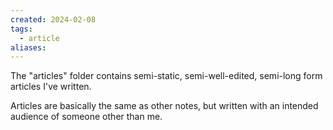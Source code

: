```yaml
---
created: 2024-02-08
tags:
  - article
aliases:
---
```

The "articles" folder contains semi-static, semi-well-edited, semi-long form articles I've written. 

Articles are basically the same as other notes, but written with an intended audience of someone other than me.